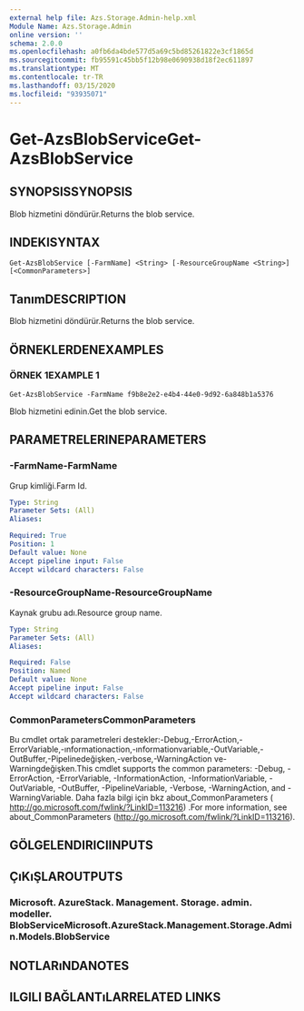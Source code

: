 ```yaml
---
external help file: Azs.Storage.Admin-help.xml
Module Name: Azs.Storage.Admin
online version: ''
schema: 2.0.0
ms.openlocfilehash: a0fb6da4bde577d5a69c5bd85261822e3cf1865d
ms.sourcegitcommit: fb95591c45bb5f12b98e0690938d18f2ec611897
ms.translationtype: MT
ms.contentlocale: tr-TR
ms.lasthandoff: 03/15/2020
ms.locfileid: "93935071"
---
```

# <span data-ttu-id="a68ec-101">Get-AzsBlobService</span><span class="sxs-lookup"><span data-stu-id="a68ec-101">Get-AzsBlobService</span></span>

## <span data-ttu-id="a68ec-102">SYNOPSIS</span><span class="sxs-lookup"><span data-stu-id="a68ec-102">SYNOPSIS</span></span>
<span data-ttu-id="a68ec-103">Blob hizmetini döndürür.</span><span class="sxs-lookup"><span data-stu-id="a68ec-103">Returns the blob service.</span></span>

## <span data-ttu-id="a68ec-104">INDEKI</span><span class="sxs-lookup"><span data-stu-id="a68ec-104">SYNTAX</span></span>

```
Get-AzsBlobService [-FarmName] <String> [-ResourceGroupName <String>] [<CommonParameters>]
```

## <span data-ttu-id="a68ec-105">Tanım</span><span class="sxs-lookup"><span data-stu-id="a68ec-105">DESCRIPTION</span></span>
<span data-ttu-id="a68ec-106">Blob hizmetini döndürür.</span><span class="sxs-lookup"><span data-stu-id="a68ec-106">Returns the blob service.</span></span>

## <span data-ttu-id="a68ec-107">ÖRNEKLERDEN</span><span class="sxs-lookup"><span data-stu-id="a68ec-107">EXAMPLES</span></span>

### <span data-ttu-id="a68ec-108">ÖRNEK 1</span><span class="sxs-lookup"><span data-stu-id="a68ec-108">EXAMPLE 1</span></span>
```
Get-AzsBlobService -FarmName f9b8e2e2-e4b4-44e0-9d92-6a848b1a5376
```

<span data-ttu-id="a68ec-109">Blob hizmetini edinin.</span><span class="sxs-lookup"><span data-stu-id="a68ec-109">Get the blob service.</span></span>

## <span data-ttu-id="a68ec-110">PARAMETRELERINE</span><span class="sxs-lookup"><span data-stu-id="a68ec-110">PARAMETERS</span></span>

### <span data-ttu-id="a68ec-111">-FarmName</span><span class="sxs-lookup"><span data-stu-id="a68ec-111">-FarmName</span></span>
<span data-ttu-id="a68ec-112">Grup kimliği.</span><span class="sxs-lookup"><span data-stu-id="a68ec-112">Farm Id.</span></span>

```yaml
Type: String
Parameter Sets: (All)
Aliases:

Required: True
Position: 1
Default value: None
Accept pipeline input: False
Accept wildcard characters: False
```

### <span data-ttu-id="a68ec-113">-ResourceGroupName</span><span class="sxs-lookup"><span data-stu-id="a68ec-113">-ResourceGroupName</span></span>
<span data-ttu-id="a68ec-114">Kaynak grubu adı.</span><span class="sxs-lookup"><span data-stu-id="a68ec-114">Resource group name.</span></span>

```yaml
Type: String
Parameter Sets: (All)
Aliases:

Required: False
Position: Named
Default value: None
Accept pipeline input: False
Accept wildcard characters: False
```

### <span data-ttu-id="a68ec-115">CommonParameters</span><span class="sxs-lookup"><span data-stu-id="a68ec-115">CommonParameters</span></span>
<span data-ttu-id="a68ec-116">Bu cmdlet ortak parametreleri destekler:-Debug,-ErrorAction,-ErrorVariable,-ınformationaction,-ınformationvariable,-OutVariable,-OutBuffer,-Pipelinedeğişken,-verbose,-WarningAction ve-Warningdeğişken.</span><span class="sxs-lookup"><span data-stu-id="a68ec-116">This cmdlet supports the common parameters: -Debug, -ErrorAction, -ErrorVariable, -InformationAction, -InformationVariable, -OutVariable, -OutBuffer, -PipelineVariable, -Verbose, -WarningAction, and -WarningVariable.</span></span> <span data-ttu-id="a68ec-117">Daha fazla bilgi için bkz about_CommonParameters ( http://go.microsoft.com/fwlink/?LinkID=113216) .</span><span class="sxs-lookup"><span data-stu-id="a68ec-117">For more information, see about_CommonParameters (http://go.microsoft.com/fwlink/?LinkID=113216).</span></span>

## <span data-ttu-id="a68ec-118">GÖLGELENDIRICI</span><span class="sxs-lookup"><span data-stu-id="a68ec-118">INPUTS</span></span>

## <span data-ttu-id="a68ec-119">ÇıKıŞLAR</span><span class="sxs-lookup"><span data-stu-id="a68ec-119">OUTPUTS</span></span>

### <span data-ttu-id="a68ec-120">Microsoft. AzureStack. Management. Storage. admin. modeller. BlobService</span><span class="sxs-lookup"><span data-stu-id="a68ec-120">Microsoft.AzureStack.Management.Storage.Admin.Models.BlobService</span></span>

## <span data-ttu-id="a68ec-121">NOTLARıNDA</span><span class="sxs-lookup"><span data-stu-id="a68ec-121">NOTES</span></span>

## <span data-ttu-id="a68ec-122">ILGILI BAĞLANTıLAR</span><span class="sxs-lookup"><span data-stu-id="a68ec-122">RELATED LINKS</span></span>
